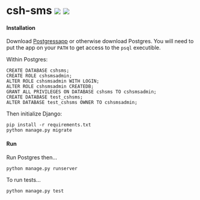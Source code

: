 # csh-sms <a href="https://travis-ci.org/charityscience/csh-sms/builds"><img src="https://img.shields.io/travis/charityscience/csh-sms.svg"></a> <a href="https://codecov.io/github/charityscience/csh-sms"><img src="https://img.shields.io/codecov/c/github/charityscience/csh-sms.svg"></a>

#### Installation

Download [Postgressapp](https://postgresapp.com/) or otherwise download Postgres. You will need to put the app on your `PATH` to get access to the `psql` executible.

Within Postgres:

```
CREATE DATABASE cshsms;
CREATE ROLE cshsmsadmin;
ALTER ROLE cshsmsadmin WITH LOGIN;
ALTER ROLE cshsmsadmin CREATEDB;
GRANT ALL PRIVILEGES ON DATABASE cshsms TO cshsmsadmin;
CREATE DATABASE test_cshsms;
ALTER DATABASE test_cshsms OWNER TO cshsmsadmin;
```

Then initialize Django:

```
pip install -r requirements.txt
python manage.py migrate
```


#### Run

Run Postgres then...

```
python manage.py runserver
```

To run tests...

```
python manage.py test
```
